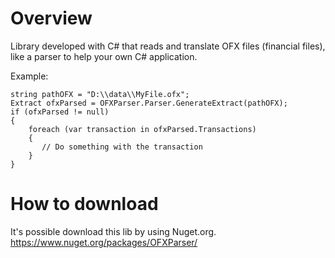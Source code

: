 # Overview
Library developed with C# that reads and translate OFX files (financial files), like a parser to help your own C# application. 

Example:
```
string pathOFX = "D:\\data\\MyFile.ofx";
Extract ofxParsed = OFXParser.Parser.GenerateExtract(pathOFX);
if (ofxParsed != null)
{
    foreach (var transaction in ofxParsed.Transactions)
    {
       // Do something with the transaction    
    }
}
```

# How to download

It's possible download this lib by using Nuget.org. https://www.nuget.org/packages/OFXParser/
